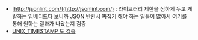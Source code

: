 
* [http://jsonlint.com/](http://jsonlint.com/) : 라이브러리 제한을 심하게 두고 개발하는 임베디드다 보니까 JSON 반환시 짜집기 해야 하는 일들이 많아서 여기를 통해 원하는 결과가 나왔는지 검증
* [UNIX_TIMESTAMP 도 검증](http://www.onlineconversion.com/unix_time.htm)